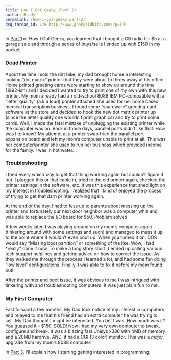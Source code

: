```yaml
---
title: How I Got Geeky (Part 2)
author: Brady
permalink: /how-i-got-geeky-part-2/
dsq_thread_id: 176 http://www.geekytidbits.com/?p=176
---
```

In [Part 1][1] of How I Got Geeky, you learned that I bought a CB radio for $5 at a garage sale and through a series of buys/sells I ended up with $150 in my pocket.

### Dead Printer

About the time I sold the dirt bike, my dad brought home a interesting looking &#8220;dot matrix&#8221; printer that they were about to throw away at his office. Home printed greeting cards were starting to show up around this time (1992-ish) and I decided I wanted to try to print one of my own with this new printer. My mom already had an old-school 8088 IBM PC-compatible with a &#8220;letter quality&#8221; (a.k.a loud) printer attached she used for her home based medical transcription business. I found some &#8220;shareware&#8221; greeting card software at the store and decided to hook the new dot matrix printer up (since the letter quality one wouldn&#8217;t print graphics) and try to print some cards. Well, I made the fatal mistake of unplugging the existing printer while the computer was on. Back in those days, parallel ports didn&#8217;t like that. How was I to know? My attempt at a printer swap fried the parallel port expansion board and left my mom&#8217;s computer unable to print at all. This was her computer/printer she used to run her business which provided income for the family. I was in hot water.

### Troubleshooting

I tried every which way to get that thing working again but couldn&#8217;t figure it out. I plugged this or that cable in, tried to the old printer again, checked the printer settings in the software, etc. It was this experience that shed light on my interest in troubleshooting. I realized that I kind of enjoyed the process of trying to get that darn printer working again.

At the end of the day, I had to fess up to parents about messing up the printer and fortunately our next door neighbor was a computer whiz and was able to replace the I/O board for $50. Problem solved.

A few weeks later, I was playing around on my mom&#8217;s computer again (tinkering around with some settings and such) and managed to mess it up to the point where it wouldn&#8217;t even boot up. When you turned it on, DOS would say &#8220;Missing boot partition&#8221; or something of the like. Wow, I had \*really\* done it now. To make a long story short, I ended up calling various tech support helplines and getting advice on how to correct the issue. As they walked me through the process I learned a lot, and had some fun doing &#8220;low level&#8221; configurations. Finally, I was able to fix it before my mom found out!

After the printer and boot issue, it was obvious to me I was intrigued with tinkering with and troubleshooting computers. It was just plain fun to me.

### My First Computer

Fast forward a few months. My Dad took notice of my interest in computers and relayed to me that his friend had an extra computer he was trying to sell. My Dad thought I might be interested. You bet I was. How much was it? You guessed it &#8211; $150. SOLD! Now I had my very own computer to tweak, configure and break. It was a blazing fast Unisys x386 with 4MB of memory and a 20MB hardrive. AND, it had a CGI (3 color) monitor. This was a *major* upgrade from my mom&#8217;s 8088 computer!

In [Part 3][2], I&#8217;ll explain how I starting getting interested in programming.

 [1]: /how-i-got-geeky/
 [2]: /how-i-got-geeky-part-3/
